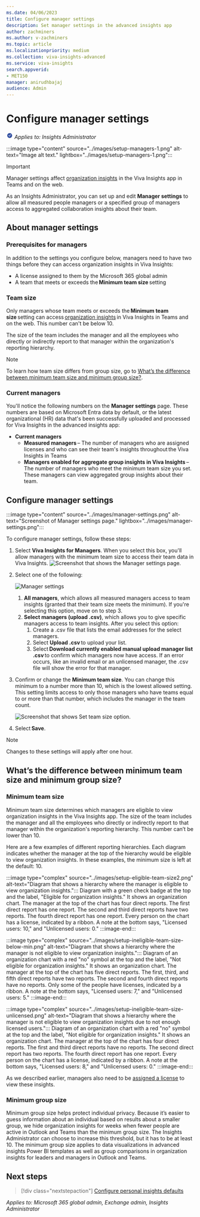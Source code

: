 ```yaml
---
ms.date: 04/06/2023
title: Configure manager settings
description: Set manager settings in the advanced insights app
author: zachminers
ms.author: v-zachminers
ms.topic: article
ms.localizationpriority: medium 
ms.collection: viva-insights-advanced 
ms.service: viva-insights
search.appverid: 
- MET150 
manager: anirudhbajaj
audience: Admin
---
```


# Configure manager settings

![Graph of Viva Insights admin settings.](../images/applies-to-insights-admin.png) *Applies to: Insights Administrator*

:::image type="content" source="../images/setup-managers-1.png" alt-text="Image alt text." lightbox="../images/setup-managers-1.png":::

>[!Important]
> Manager settings affect [organization insights](../../org-team-insights/org-insights.md) in the Viva Insights app in Teams and on the web.

As an Insights Administrator, you can set up and edit **Manager settings** to allow all measured people managers or a specified group of managers access to aggregated collaboration insights about their team.

## About manager settings

### Prerequisites for managers

In addition to the settings you configure below, managers need to have two things before they can access organization insights in Viva Insights:

* A license assigned to them by the Microsoft 365 global admin
* A team that meets or exceeds the **Minimum team size** setting

### Team size

Only managers whose team meets or exceeds the **Minimum team size** setting can access [organization insights](../../org-team-insights/org-insights.md) in Viva Insights in Teams and on the web. This number can't be below 10.

The size of the team includes the manager and all the employees who directly or indirectly report to that manager within the organization's reporting hierarchy. 

>[!Note]
>To learn how team size differs from group size, go to [What’s the difference between minimum team size and minimum group size?](#whats-the-difference-between-minimum-team-size-and-minimum-group-size).

### Current managers

You'll notice the following numbers on the **Manager settings** page. These numbers are based on Microsoft Entra data by default, or the latest organizational (HR) data that's been successfully uploaded and processed for Viva Insights in the advanced insights app:

* **Current managers**
    * **Measured managers** – The number of managers who are assigned licenses and who can see their team's insights throughout the Viva Insights in Teams
    * **Managers enabled for aggregate group insights in Viva Insights** – The number of managers who meet the minimum team size you set. These managers can view aggregated group insights about their team.

## Configure manager settings


:::image type="content" source="../images/manager-settings.png" alt-text="Screenshot of Manager settings page." lightbox="../images/manager-settings.png":::

To configure manager settings, follow these steps:

1. Select **Viva Insights for Managers**. When you select this box, you'll allow managers with the minimum team size to access their team data in Viva Insights.
![Screenshot that shows the Manager settings page.](../images/manager-settings-check-box.png)

1. Select one of the following:

    ![Manager settings](../images/manager-settings-select-managers.png)
    1.  **All managers**, which allows all measured managers access to team insights (granted that their team size meets the minimum). If you're selecting this option, move on to step 3.
    1. **Select managers (upload .csv)**, which allows you to give specific managers access to team insights. After you select this option:
        1. Create a .csv file that lists the email addresses for the select managers.
        1. Select **Upload .csv** to upload your list.
        1. Select **Download currently enabled manual upload manager list .csv** to confirm which managers now have access. If an error occurs, like an invalid email or an unlicensed manager, the .csv file will show the error for that manager.
3. Confirm or change the **Minimum team size**. You can change this minimum to a number more than 10, which is the lowest allowed setting. This setting limits access to only those managers who have teams equal to or more than that number, which includes the manager in the team count.

    ![Screenshot that shows Set team size option.](../images/manager-settings-set-min-team-size.png)

4. Select **Save**.

>[!Note] 
> Changes to these settings will apply after one hour.

## What’s the difference between minimum team size and minimum group size?
 
### Minimum team size

Minimum team size determines which managers are eligible to view organization insights in the Viva Insights app. The size of the team includes the manager and all the employees who directly or indirectly report to that manager within the organization's reporting hierarchy. This number can’t be lower than 10.

Here are a few examples of different reporting hierarchies. Each diagram indicates whether the manager at the top of the hierarchy would be eligible to view organization insights. In these examples, the minimum size is left at the default: 10.

:::image type="complex" source="../images/setup-eligible-team-size2.png" alt-text="Diagram that shows a hierarchy where the manager is eligible to view organization insights.":::
   Diagram with a green check badge at the top and the label, "Eligible for organization insights." It shows an organization chart. The manager at the top of the chart has four direct reports. The first direct report has one report. The second and third direct reports have two reports. The fourth direct report has one report. Every person on the chart has a license, indicated by a ribbon. A note at the bottom says, "Licensed users: 10," and "Unlicensed users: 0."
:::image-end:::

:::image type="complex" source="../images/setup-ineligible-team-size-below-min.png" alt-text="Diagram that shows a hierarchy where the manager is not eligible to view organization insights.":::
   Diagram of an organization chart with a red "no" symbol at the top and the label, "Not eligible for organization insights." It shows an organization chart. The manager at the top of the chart has five direct reports. The first, third, and fifth direct reports have two reports. The second and fourth direct reports have no reports. Only some of the people have licenses, indicated by a ribbon. A note at the bottom says, "Licensed users: 7," and "Unlicensed users: 5."
:::image-end:::

:::image type="complex" source="../images/setup-ineligible-team-size-unlicensed.png" alt-text="Diagram that shows a hierarchy where the manager is not eligible to view organization insights due to not enough licensed users.":::
   Diagram of an organization chart with a red "no" symbol at the top and the label, "Not eligible for organization insights." It shows an organization chart. The manager at the top of the chart has four direct reports. The first and third direct reports have no reports. The second direct report has two reports. The fourth direct report has one report. Every person on the chart has a license, indicated by a ribbon. A note at the bottom says, "Licensed users: 8," and "Unlicensed users: 0."
:::image-end:::

As we described earlier, managers also need to be [assigned a license](assign-licenses.md) to view these insights.

### Minimum group size

Minimum group size helps protect individual privacy. Because it’s easier to guess information about an individual based on results about a smaller group, we hide organization insights for weeks when fewer people are active in Outlook and Teams than the minimum group size. The Insights Administrator can choose to increase this threshold, but it has to be at least 10. The minimum group size applies to data visualizations in advanced insights Power BI templates as well as group comparisons in organization insights for leaders and managers in Outlook and Teams.

## Next steps

> [!div class="nextstepaction"]
> [Configure personal insights defaults
](configure-personal-insights.md)

*Applies to: Microsoft 365 global admin, Exchange admin, Insights Administrator*
